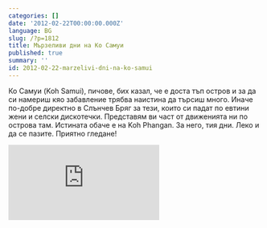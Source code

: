 ```yaml
---
categories: []
date: '2012-02-22T00:00:00.000Z'
language: BG
slug: /?p=1812
title: Мързеливи дни на Ко Самуи
published: true
summary: ''
id: 2012-02-22-marzelivi-dni-na-ko-samui
---
```


Ко Самуи (Koh Samui), пичове, бих казал, че е доста тъп остров и за да си намериш кяо забавление трябва наистина да търсиш много. Иначе по-добре директно в Слънчев Бряг за тези, които си падат по евтини жени и селски дискотечки. Представям ви част от движенията ни по острова там. Истината обаче е на Koh Phangan. За него, тия дни. Леко и да се пазите. Приятно гледане!

<div className="youtube_video"><iframe src="http://www.youtube.com/embed/QqdR_8z3Gas?rel=0" frameborder="0" allowfullscreen></iframe></div>

